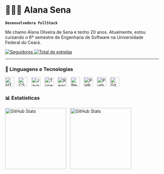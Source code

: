 # 👩🏻‍💻 Alana Sena

**`Desenvolvedora FullStack`**

Me chamo Alana Oliveira de Sena e tenho 20 anos. 
Atualmente, estou cursando o 6º semestre de Engenharia de Software na Universidade Federal do Ceará.

 <p align="left">
    <a href="https://github.com/alanasena?tab=followers">
        <img 
            alt="Seguidores" 
            title="Me siga no Github" 
            src="https://custom-icon-badges.demolab.com/github/followers/alanasena?color=236ad3&labelColor=1155ba&style=for-the-badge&logo=github&label=seguidores&logoColor=white"
        />
    </a>
    <a href="https://github.com/alanasena?tab=repositories&sort=stargazers">
        <img 
            alt="Total de estrelas" 
            title="Total sde estrelas no GitHub"
            src="https://custom-icon-badges.demolab.com/github/stars/alanasena?color=55960c&style=for-the-badge&labelColor=488207&logo=star&label=estrelas"
        />
    </a>
   </p>

   ---

   ### 🤖 Linguagens e Tecnologias

   
<img 
    align="left" 
    alt="HTML"
    title="HTML" 
    width="30px" 
    style="padding-right: 10px;" 
    src="https://cdn.jsdelivr.net/gh/devicons/devicon@latest/icons/html5/html5-original.svg" 
/>
<img
    align="left" 
    alt="CSS" 
    title="CSS"
    width="30px" 
    style="padding-right: 10px;" 
    src="https://cdn.jsdelivr.net/gh/devicons/devicon@latest/icons/css3/css3-original.svg"
/>
<img 
    align="left" 
    alt="JavaScript" 
    title="JavaScript"
    width="30px" 
    style="padding-right: 10px;" 
    src="https://cdn.jsdelivr.net/gh/devicons/devicon@latest/icons/javascript/javascript-original.svg" 
/>
<img 
    align="left" 
    alt="TypeScript"
    title="TypeScript" 
    width="30px" 
    style="padding-right: 10px;" 
    src="https://cdn.jsdelivr.net/gh/devicons/devicon@latest/icons/typescript/typescript-original.svg" 
/>
<img 
    align="left" 
    alt="React"
    title="React" 
    width="30px" 
    style="padding-right: 10px;" 
    src="https://cdn.jsdelivr.net/gh/devicons/devicon@latest/icons/react/react-original.svg" 
/>
<img 
    align="left" 
    alt="Next.js" 
    title="Next.js"
    width="30px" 
    style="padding-right: 10px;" 
    src="https://cdn.jsdelivr.net/gh/devicons/devicon@latest/icons/nextjs/nextjs-original.svg" 
/>
<img 
    align="left" 
    alt="PHP" 
    title="PHP"
    width="30px" 
    style="padding-right: 10px;" 
    src="https://cdn.jsdelivr.net/gh/devicons/devicon@latest/icons/php/php-original.svg" 
/>
<img 
    align="left" 
    alt="Python" 
    title="Python"
    width="30px" 
    style="padding-right: 10px;" 
    src="https://cdn.jsdelivr.net/gh/devicons/devicon@latest/icons/python/python-original.svg" 
/>
<img 
    align="left" 
    alt="Git" 
    title="Git"
    width="30px" 
    style="padding-right: 10px;" 
    src="https://cdn.jsdelivr.net/gh/devicons/devicon@latest/icons/git/git-original.svg" 
/>

<br/>
<br/>


### 📊 Estatísticas


<p>
  <img 
    align="left" 
    alt="GitHub Stats" 
    height="200" 
    style="padding-right: 10px;"
    src="https://github-readme-stats.vercel.app/api?username=alanasena&show_icons=true&theme=tokyonight&include_all_commits=true&locale=pt-br"
/>
<img 
      align="left" 
      alt="GitHub Stats" 
      height="200" 
      src="https://github-readme-stats.vercel.app/api/top-langs/?username=alanasena&theme=tokyonight&layout=compact&custom_title=Tecnologias&langs_count=9" 
  />
</p>   
</p>   


